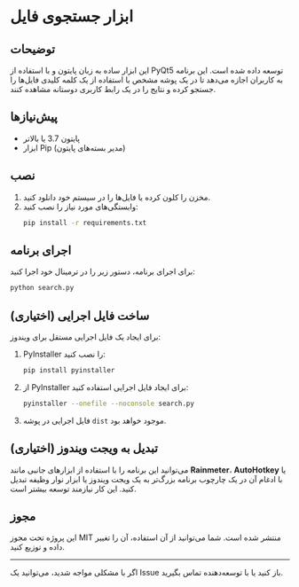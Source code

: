 # ابزار جستجوی فایل

## توضیحات
این ابزار ساده به زبان پایتون و با استفاده از PyQt5 توسعه داده شده است. این برنامه به کاربران اجازه می‌دهد تا در یک پوشه مشخص با استفاده از یک کلمه کلیدی فایل‌ها را جستجو کرده و نتایج را در یک رابط کاربری دوستانه مشاهده کنند.

## پیش‌نیازها
- پایتون 3.7 یا بالاتر
- ابزار Pip (مدیر بسته‌های پایتون)

## نصب
1. مخزن را کلون کرده یا فایل‌ها را در سیستم خود دانلود کنید.
2. وابستگی‌های مورد نیاز را نصب کنید:
    ```bash
    pip install -r requirements.txt
    ```

## اجرای برنامه
برای اجرای برنامه، دستور زیر را در ترمینال خود اجرا کنید:
```bash
python search.py
```

## ساخت فایل اجرایی (اختیاری)
برای ایجاد یک فایل اجرایی مستقل برای ویندوز:
1. PyInstaller را نصب کنید:
    ```bash
    pip install pyinstaller
    ```
2. از PyInstaller برای ایجاد فایل اجرایی استفاده کنید:
    ```bash
    pyinstaller --onefile --noconsole search.py
    ```
3. فایل اجرایی در پوشه `dist` موجود خواهد بود.

## تبدیل به ویجت ویندوز (اختیاری)
می‌توانید این برنامه را با استفاده از ابزارهای جانبی مانند **Rainmeter**، **AutoHotkey** یا با ادغام آن در یک چارچوب برنامه بزرگ‌تر به یک ویجت ویندوز یا ابزار نوار وظیفه تبدیل کنید. این کار نیازمند توسعه بیشتر است.

## مجوز
این پروژه تحت مجوز MIT منتشر شده است. شما می‌توانید از آن استفاده، آن را تغییر داده و توزیع کنید.

---

اگر با مشکلی مواجه شدید، می‌توانید یک Issue باز کنید یا با توسعه‌دهنده تماس بگیرید.

